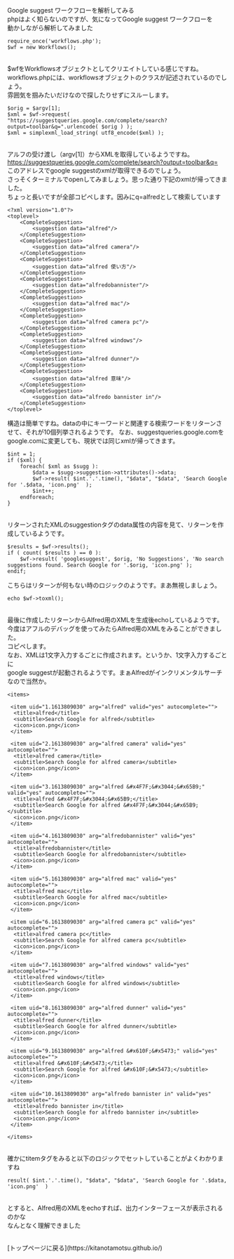 
Google suggest ワークフローを解析してみる
<br>phpはよく知らないのですが、気になってGoogle suggest ワークフローを
<br>動かしながら解析してみました

```
require_once('workflows.php');
$wf = new Workflows();
```
<br>$wfをWorkflowsオブジェクトとしてクリエイトしている感じですね。
<br>workflows.phpには、workflowsオブジェクトのクラスが記述されているのでしょう。
<br>雰囲気を掴みたいだけなので探したりせずにスルーします。

```
$orig = $argv[1];
$xml = $wf->request( "https://suggestqueries.google.com/complete/search?output=toolbar&q=".urlencode( $orig ) );
$xml = simplexml_load_string( utf8_encode($xml) );
```
<br>アルフの受け渡し（argv[1]）からXMLを取得しているようですね。
<br>https://suggestqueries.google.com/complete/search?output=toolbar&q=
<br>このアドレスでgoogle suggestのxmlが取得できるのでしょう。
<br>さっそくターミナルでopenしてみましょう。思った通り下記のxmlが帰ってきました。
<br>ちょっと長いですが全部コピペします。因みにq=alfredとして検索しています

```
<?xml version="1.0"?>
<toplevel>
    <CompleteSuggestion>
        <suggestion data="alfred"/>
    </CompleteSuggestion>
    <CompleteSuggestion>
        <suggestion data="alfred camera"/>
    </CompleteSuggestion>
    <CompleteSuggestion>
        <suggestion data="alfred 使い方"/>
    </CompleteSuggestion>
    <CompleteSuggestion>
        <suggestion data="alfredobannister"/>
    </CompleteSuggestion>
    <CompleteSuggestion>
        <suggestion data="alfred mac"/>
    </CompleteSuggestion>
    <CompleteSuggestion>
        <suggestion data="alfred camera pc"/>
    </CompleteSuggestion>
    <CompleteSuggestion>
        <suggestion data="alfred windows"/>
    </CompleteSuggestion>
    <CompleteSuggestion>
        <suggestion data="alfred dunner"/>
    </CompleteSuggestion>
    <CompleteSuggestion>
        <suggestion data="alfred 意味"/>
    </CompleteSuggestion>
    <CompleteSuggestion>
        <suggestion data="alfredo bannister in"/>
    </CompleteSuggestion>
</toplevel>
```

構造は簡単ですね。dataの中にキーワードと関連する検索ワードをリターンさせて、それが10個列挙されるようです。
なお、suggestqueries.google.comをgoogle.comに変更しても、現状では同じxmlが帰ってきます。

```
$int = 1;
if ($xml) {
	foreach( $xml as $sugg ):
		$data = $sugg->suggestion->attributes()->data;
		$wf->result( $int.'.'.time(), "$data", "$data", 'Search Google for '.$data, 'icon.png'  );
		$int++;
	endforeach;
}
```
<br>リターンされたXMLのsuggestionタグのdata属性の内容を見て、リターンを作成しているようです。

```
$results = $wf->results();
if ( count( $results ) == 0 ):
	$wf->result( 'googlesuggest', $orig, 'No Suggestions', 'No search suggestions found. Search Google for '.$orig, 'icon.png' );
endif;
```
こちらはリターンが何もない時のロジックのようです。まあ無視しましょう。
```
echo $wf->toxml();
```
<br>最後に作成したリターンからAlfred用のXMLを生成後echoしているようです。
<br>今度はアフルのデバッグを使ってみたらAlfred用のXMLをみることができました。
<br>コピペします。
<br>なお、XMLは1文字入力するごとに作成されます。というか、1文字入力するごとに
<br>google suggestが起動されるようです。まぁAlfredがインクリメンタルサーチなので当然か。

```
<items>

 <item uid="1.1613809030" arg="alfred" valid="yes" autocomplete="">
  <title>alfred</title>
  <subtitle>Search Google for alfred</subtitle>
  <icon>icon.png</icon>
 </item>

 <item uid="2.1613809030" arg="alfred camera" valid="yes" autocomplete="">
  <title>alfred camera</title>
  <subtitle>Search Google for alfred camera</subtitle>
  <icon>icon.png</icon>
 </item>

 <item uid="3.1613809030" arg="alfred &#x4F7F;&#x3044;&#x65B9;" valid="yes" autocomplete="">
  <title>alfred &#x4F7F;&#x3044;&#x65B9;</title>
  <subtitle>Search Google for alfred &#x4F7F;&#x3044;&#x65B9;</subtitle>
  <icon>icon.png</icon>
 </item>

 <item uid="4.1613809030" arg="alfredobannister" valid="yes" autocomplete="">
  <title>alfredobannister</title>
  <subtitle>Search Google for alfredobannister</subtitle>
  <icon>icon.png</icon>
 </item>

 <item uid="5.1613809030" arg="alfred mac" valid="yes" autocomplete="">
  <title>alfred mac</title>
  <subtitle>Search Google for alfred mac</subtitle>
  <icon>icon.png</icon>
 </item>

 <item uid="6.1613809030" arg="alfred camera pc" valid="yes" autocomplete="">
  <title>alfred camera pc</title>
  <subtitle>Search Google for alfred camera pc</subtitle>
  <icon>icon.png</icon>
 </item>

 <item uid="7.1613809030" arg="alfred windows" valid="yes" autocomplete="">
  <title>alfred windows</title>
  <subtitle>Search Google for alfred windows</subtitle> 
  <icon>icon.png</icon>
 </item>

 <item uid="8.1613809030" arg="alfred dunner" valid="yes" autocomplete="">
  <title>alfred dunner</title>
  <subtitle>Search Google for alfred dunner</subtitle>
  <icon>icon.png</icon>
 </item>

 <item uid="9.1613809030" arg="alfred &#x610F;&#x5473;" valid="yes" autocomplete="">
  <title>alfred &#x610F;&#x5473;</title>
  <subtitle>Search Google for alfred &#x610F;&#x5473;</subtitle>
  <icon>icon.png</icon>
 </item>

 <item uid="10.1613809030" arg="alfredo bannister in" valid="yes" autocomplete="">
  <title>alfredo bannister in</title>
  <subtitle>Search Google for alfredo bannister in</subtitle>
  <icon>icon.png</icon>
 </item>

</items>
```
<br>確かにtitemタグをみると以下のロジックでセットしていることがよくわかりますね
	

```
result( $int.'.'.time(), "$data", "$data", 'Search Google for '.$data, 'icon.png'  )
```
<br>とすると、Alfred用のXMLをechoすれば、出力インターフェースが表示されるのかな
<br>なんとなく理解できました

<br>
[トップページに戻る](https://kitanotamotsu.github.io/)


